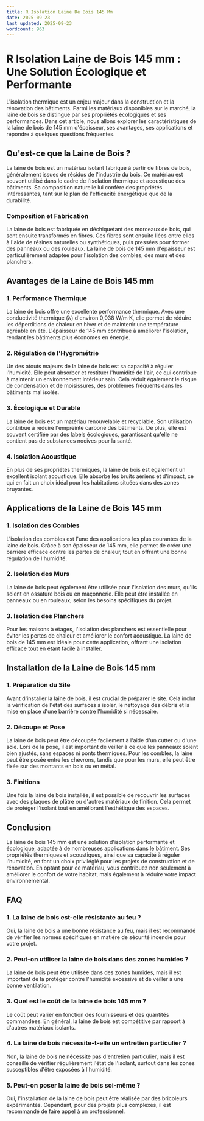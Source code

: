 ```yaml
---
title: R Isolation Laine De Bois 145 Mm
date: 2025-09-23
last_updated: 2025-09-23
wordcount: 963
---
```


# R Isolation Laine de Bois 145 mm : Une Solution Écologique et Performante

L'isolation thermique est un enjeu majeur dans la construction et la rénovation des bâtiments. Parmi les matériaux disponibles sur le marché, la laine de bois se distingue par ses propriétés écologiques et ses performances. Dans cet article, nous allons explorer les caractéristiques de la laine de bois de 145 mm d'épaisseur, ses avantages, ses applications et répondre à quelques questions fréquentes.

## Qu'est-ce que la Laine de Bois ?

La laine de bois est un matériau isolant fabriqué à partir de fibres de bois, généralement issues de résidus de l'industrie du bois. Ce matériau est souvent utilisé dans le cadre de l'isolation thermique et acoustique des bâtiments. Sa composition naturelle lui confère des propriétés intéressantes, tant sur le plan de l'efficacité énergétique que de la durabilité.

### Composition et Fabrication

La laine de bois est fabriquée en déchiquetant des morceaux de bois, qui sont ensuite transformés en fibres. Ces fibres sont ensuite liées entre elles à l'aide de résines naturelles ou synthétiques, puis pressées pour former des panneaux ou des rouleaux. La laine de bois de 145 mm d'épaisseur est particulièrement adaptée pour l'isolation des combles, des murs et des planchers.

## Avantages de la Laine de Bois 145 mm

### 1. Performance Thermique

La laine de bois offre une excellente performance thermique. Avec une conductivité thermique (λ) d'environ 0,038 W/m·K, elle permet de réduire les déperditions de chaleur en hiver et de maintenir une température agréable en été. L'épaisseur de 145 mm contribue à améliorer l'isolation, rendant les bâtiments plus économes en énergie.

### 2. Régulation de l'Hygrométrie

Un des atouts majeurs de la laine de bois est sa capacité à réguler l'humidité. Elle peut absorber et restituer l'humidité de l'air, ce qui contribue à maintenir un environnement intérieur sain. Cela réduit également le risque de condensation et de moisissures, des problèmes fréquents dans les bâtiments mal isolés.

### 3. Écologique et Durable

La laine de bois est un matériau renouvelable et recyclable. Son utilisation contribue à réduire l'empreinte carbone des bâtiments. De plus, elle est souvent certifiée par des labels écologiques, garantissant qu'elle ne contient pas de substances nocives pour la santé.

### 4. Isolation Acoustique

En plus de ses propriétés thermiques, la laine de bois est également un excellent isolant acoustique. Elle absorbe les bruits aériens et d'impact, ce qui en fait un choix idéal pour les habitations situées dans des zones bruyantes.

## Applications de la Laine de Bois 145 mm

### 1. Isolation des Combles

L'isolation des combles est l'une des applications les plus courantes de la laine de bois. Grâce à son épaisseur de 145 mm, elle permet de créer une barrière efficace contre les pertes de chaleur, tout en offrant une bonne régulation de l'humidité.

### 2. Isolation des Murs

La laine de bois peut également être utilisée pour l'isolation des murs, qu'ils soient en ossature bois ou en maçonnerie. Elle peut être installée en panneaux ou en rouleaux, selon les besoins spécifiques du projet.

### 3. Isolation des Planchers

Pour les maisons à étages, l'isolation des planchers est essentielle pour éviter les pertes de chaleur et améliorer le confort acoustique. La laine de bois de 145 mm est idéale pour cette application, offrant une isolation efficace tout en étant facile à installer.

## Installation de la Laine de Bois 145 mm

### 1. Préparation du Site

Avant d'installer la laine de bois, il est crucial de préparer le site. Cela inclut la vérification de l'état des surfaces à isoler, le nettoyage des débris et la mise en place d'une barrière contre l'humidité si nécessaire.

### 2. Découpe et Pose

La laine de bois peut être découpée facilement à l'aide d'un cutter ou d'une scie. Lors de la pose, il est important de veiller à ce que les panneaux soient bien ajustés, sans espaces ni ponts thermiques. Pour les combles, la laine peut être posée entre les chevrons, tandis que pour les murs, elle peut être fixée sur des montants en bois ou en métal.

### 3. Finitions

Une fois la laine de bois installée, il est possible de recouvrir les surfaces avec des plaques de plâtre ou d'autres matériaux de finition. Cela permet de protéger l'isolant tout en améliorant l'esthétique des espaces.

## Conclusion

La laine de bois 145 mm est une solution d'isolation performante et écologique, adaptée à de nombreuses applications dans le bâtiment. Ses propriétés thermiques et acoustiques, ainsi que sa capacité à réguler l'humidité, en font un choix privilégié pour les projets de construction et de rénovation. En optant pour ce matériau, vous contribuez non seulement à améliorer le confort de votre habitat, mais également à réduire votre impact environnemental.

## FAQ

### 1. La laine de bois est-elle résistante au feu ?

Oui, la laine de bois a une bonne résistance au feu, mais il est recommandé de vérifier les normes spécifiques en matière de sécurité incendie pour votre projet.

### 2. Peut-on utiliser la laine de bois dans des zones humides ?

La laine de bois peut être utilisée dans des zones humides, mais il est important de la protéger contre l'humidité excessive et de veiller à une bonne ventilation.

### 3. Quel est le coût de la laine de bois 145 mm ?

Le coût peut varier en fonction des fournisseurs et des quantités commandées. En général, la laine de bois est compétitive par rapport à d'autres matériaux isolants.

### 4. La laine de bois nécessite-t-elle un entretien particulier ?

Non, la laine de bois ne nécessite pas d'entretien particulier, mais il est conseillé de vérifier régulièrement l'état de l'isolant, surtout dans les zones susceptibles d'être exposées à l'humidité.

### 5. Peut-on poser la laine de bois soi-même ?

Oui, l'installation de la laine de bois peut être réalisée par des bricoleurs expérimentés. Cependant, pour des projets plus complexes, il est recommandé de faire appel à un professionnel.